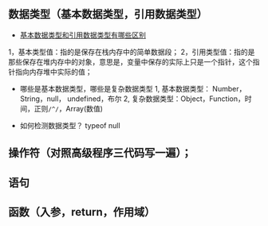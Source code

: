 ## 数据类型（基本数据类型，引用数据类型）
* [基本数据类型和引用数据类型有哪些区别](https://www.jianshu.com/p/a32fe1c964c1)

1，基本类型值：指的是保存在栈内存中的简单数据段；
2，引用类型值：指的是那些保存在堆内存中的对象，意思是，变量中保存的实际上只是一个指针，这个指针指向内存堆中实际的值；

* 哪些是基本数据类型，哪些是复杂数据类型
1, 基本数据类型： Number， String，null， undefined，布尔
2, 复杂数据类型：Object，Function，时间，正则`/^/`，Array(数值)

* 如何检测数据类型？
typeof null

## 操作符（对照高级程序三代码写一遍）；

## 语句

## 函数（入参，return，作用域）